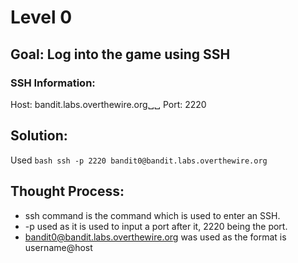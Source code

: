 # Level 0

## Goal: Log into the game using SSH

### SSH Information:

Host: bandit.labs.overthewire.org␣␣
Port: 2220

## Solution:
Used ```bash ssh -p 2220 bandit0@bandit.labs.overthewire.org```

## Thought Process:
- ssh command is the command which is used to enter an SSH.
- -p used as it is used to input a port after it, 2220 being the port.
- bandit0@bandit.labs.overthewire.org was used as the format is username@host

